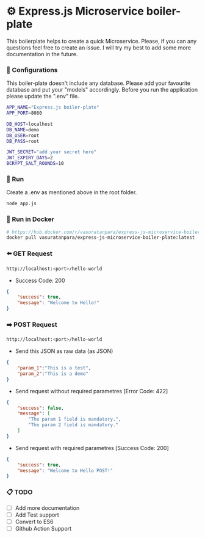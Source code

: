 # ⚙️ Express.js Microservice boiler-plate

This boilerplate helps to create a quick Microservice. Please, if you can any questions feel free to create an issue. I will try my best to add some more documentation in the future.

### 🔧 Configurations

This boiler-plate doesn't include any database. Please add your favourite database and put your "models" accordingly. Before you run the application please update the ".env" file.

```bash
APP_NAME="Express.js boiler-plate"
APP_PORT=8080

DB_HOST=localhost
DB_NAME=demo
DB_USER=root
DB_PASS=root

JWT_SECRET="add your secret here"
JWT_EXPIRY_DAYS=2
BCRYPT_SALT_ROUNDS=10
```

### 🚝 Run

Create a .env as mentioned above in the root folder.
```bash
node app.js
```

### 🐳 Run in Docker
```bash
# https://hub.docker.com/r/vasuratanpara/express-js-microservice-boiler-plate
docker pull vasuratanpara/express-js-microservice-boiler-plate:latest
```
### ⬅️ GET Request

```bash
http://localhost:<port>/hello-world
```
- Success Code: 200
```json
{
    "success": true,
    "message": "Welcome to Hello!"
}
```
### ➡️ POST Request
```bash
http://localhost:<port>/hello-world
```
-  Send this JSON as raw data (as JSON)
```json
{
    "param_1":"This is a test",
    "param_2":"This is a demo"
}
```
-  Send request without required parametres [Error Code: 422]
```json
{
    "success": false,
    "message": [
        "The param 1 field is mandatory.",
        "The param 2 field is mandatory."
    ]
}
```
-  Send request with required parametres [Success Code: 200]
```json
{
    "success": true,
    "message": "Welcome to Hello POST!"
}
```

### 📋 TODO

- [ ] Add more documentation
- [ ] Add Test support
- [ ] Convert to ES6
- [ ] Github Action Support
